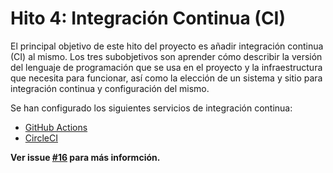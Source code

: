 # Hito 4: Integración Continua (CI)

El principal objetivo de este hito del proyecto es añadir integración continua 
(CI) al mismo. Los tres subobjetivos son aprender cómo describir la versión del 
lenguaje de programación que se usa en el proyecto y la infraestructura que 
necesita para funcionar, así como la elección de un sistema y sitio para 
integración continua y configuración del mismo.

Se han configurado los siguientes servicios de integración continua:

* [GitHub Actions](https://docs.github.com/en/actions)
* [CircleCI](https://circleci.com/)

**Ver issue [#16](https://github.com/AlexRuiz7/CC/issues/16) para más informción.**
